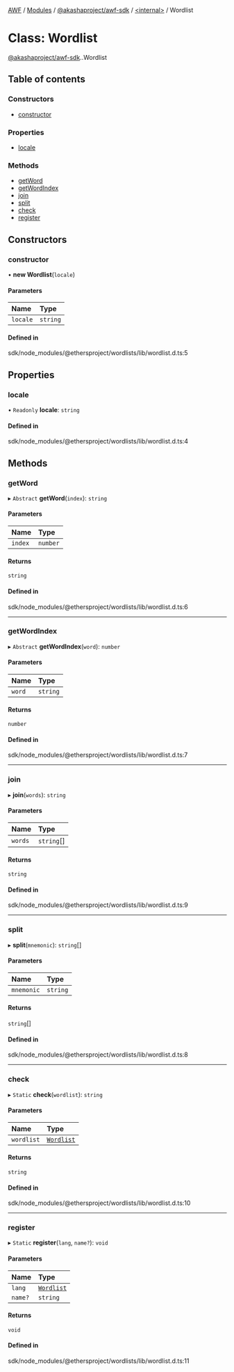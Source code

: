 [AWF](../README.md) / [Modules](../modules.md) / [@akashaproject/awf-sdk](../modules/akashaproject_awf_sdk.md) / [<internal\>](../modules/akashaproject_awf_sdk._internal_.md) / Wordlist

# Class: Wordlist

[@akashaproject/awf-sdk](../modules/akashaproject_awf_sdk.md).[<internal>](../modules/akashaproject_awf_sdk._internal_.md).Wordlist

## Table of contents

### Constructors

- [constructor](akashaproject_awf_sdk._internal_.Wordlist.md#constructor)

### Properties

- [locale](akashaproject_awf_sdk._internal_.Wordlist.md#locale)

### Methods

- [getWord](akashaproject_awf_sdk._internal_.Wordlist.md#getword)
- [getWordIndex](akashaproject_awf_sdk._internal_.Wordlist.md#getwordindex)
- [join](akashaproject_awf_sdk._internal_.Wordlist.md#join)
- [split](akashaproject_awf_sdk._internal_.Wordlist.md#split)
- [check](akashaproject_awf_sdk._internal_.Wordlist.md#check)
- [register](akashaproject_awf_sdk._internal_.Wordlist.md#register)

## Constructors

### constructor

• **new Wordlist**(`locale`)

#### Parameters

| Name | Type |
| :------ | :------ |
| `locale` | `string` |

#### Defined in

sdk/node_modules/@ethersproject/wordlists/lib/wordlist.d.ts:5

## Properties

### locale

• `Readonly` **locale**: `string`

#### Defined in

sdk/node_modules/@ethersproject/wordlists/lib/wordlist.d.ts:4

## Methods

### getWord

▸ `Abstract` **getWord**(`index`): `string`

#### Parameters

| Name | Type |
| :------ | :------ |
| `index` | `number` |

#### Returns

`string`

#### Defined in

sdk/node_modules/@ethersproject/wordlists/lib/wordlist.d.ts:6

___

### getWordIndex

▸ `Abstract` **getWordIndex**(`word`): `number`

#### Parameters

| Name | Type |
| :------ | :------ |
| `word` | `string` |

#### Returns

`number`

#### Defined in

sdk/node_modules/@ethersproject/wordlists/lib/wordlist.d.ts:7

___

### join

▸ **join**(`words`): `string`

#### Parameters

| Name | Type |
| :------ | :------ |
| `words` | `string`[] |

#### Returns

`string`

#### Defined in

sdk/node_modules/@ethersproject/wordlists/lib/wordlist.d.ts:9

___

### split

▸ **split**(`mnemonic`): `string`[]

#### Parameters

| Name | Type |
| :------ | :------ |
| `mnemonic` | `string` |

#### Returns

`string`[]

#### Defined in

sdk/node_modules/@ethersproject/wordlists/lib/wordlist.d.ts:8

___

### check

▸ `Static` **check**(`wordlist`): `string`

#### Parameters

| Name | Type |
| :------ | :------ |
| `wordlist` | [`Wordlist`](akashaproject_awf_sdk._internal_.Wordlist.md) |

#### Returns

`string`

#### Defined in

sdk/node_modules/@ethersproject/wordlists/lib/wordlist.d.ts:10

___

### register

▸ `Static` **register**(`lang`, `name?`): `void`

#### Parameters

| Name | Type |
| :------ | :------ |
| `lang` | [`Wordlist`](akashaproject_awf_sdk._internal_.Wordlist.md) |
| `name?` | `string` |

#### Returns

`void`

#### Defined in

sdk/node_modules/@ethersproject/wordlists/lib/wordlist.d.ts:11
